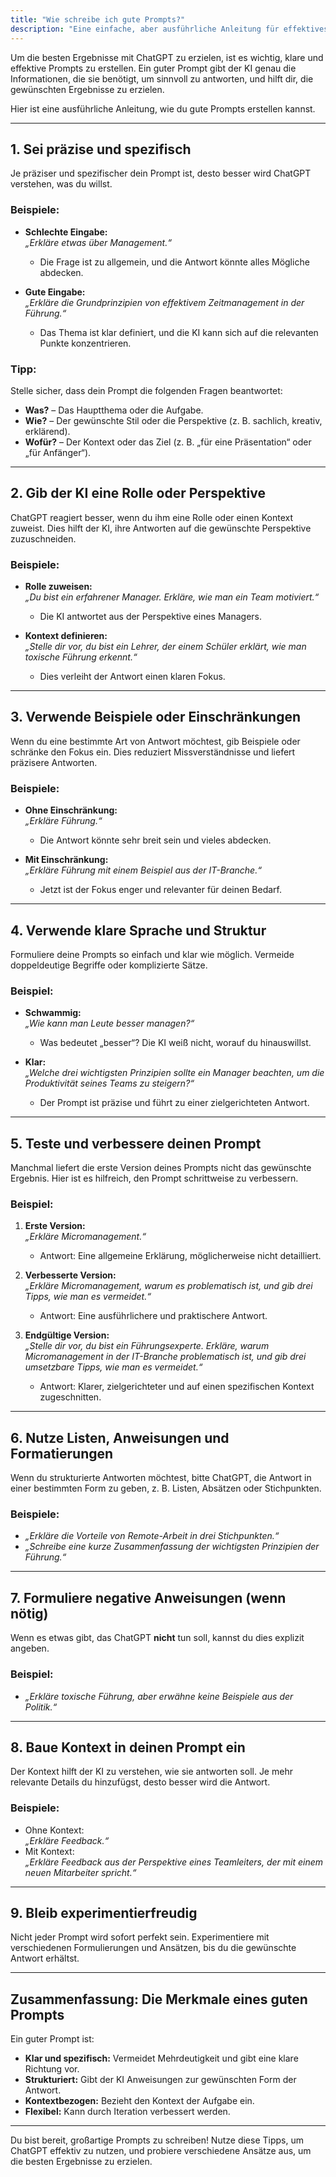 ```yaml
---
title: "Wie schreibe ich gute Prompts?"
description: "Eine einfache, aber ausführliche Anleitung für effektives Prompting mit ChatGPT."
---
```


Um die besten Ergebnisse mit ChatGPT zu erzielen, ist es wichtig, klare und effektive Prompts zu erstellen. Ein guter Prompt gibt der KI genau die Informationen, die sie benötigt, um sinnvoll zu antworten, und hilft dir, die gewünschten Ergebnisse zu erzielen.

Hier ist eine ausführliche Anleitung, wie du gute Prompts erstellen kannst.

---

## 1. Sei präzise und spezifisch

Je präziser und spezifischer dein Prompt ist, desto besser wird ChatGPT verstehen, was du willst.

### Beispiele:

- **Schlechte Eingabe:**  
  _„Erkläre etwas über Management.“_

  - Die Frage ist zu allgemein, und die Antwort könnte alles Mögliche abdecken.

- **Gute Eingabe:**  
  _„Erkläre die Grundprinzipien von effektivem Zeitmanagement in der Führung.“_
  - Das Thema ist klar definiert, und die KI kann sich auf die relevanten Punkte konzentrieren.

### Tipp:

Stelle sicher, dass dein Prompt die folgenden Fragen beantwortet:

- **Was?** – Das Hauptthema oder die Aufgabe.
- **Wie?** – Der gewünschte Stil oder die Perspektive (z. B. sachlich, kreativ, erklärend).
- **Wofür?** – Der Kontext oder das Ziel (z. B. „für eine Präsentation“ oder „für Anfänger“).

---

## 2. Gib der KI eine Rolle oder Perspektive

ChatGPT reagiert besser, wenn du ihm eine Rolle oder einen Kontext zuweist. Dies hilft der KI, ihre Antworten auf die gewünschte Perspektive zuzuschneiden.

### Beispiele:

- **Rolle zuweisen:**  
  _„Du bist ein erfahrener Manager. Erkläre, wie man ein Team motiviert.“_

  - Die KI antwortet aus der Perspektive eines Managers.

- **Kontext definieren:**  
  _„Stelle dir vor, du bist ein Lehrer, der einem Schüler erklärt, wie man toxische Führung erkennt.“_
  - Dies verleiht der Antwort einen klaren Fokus.

---

## 3. Verwende Beispiele oder Einschränkungen

Wenn du eine bestimmte Art von Antwort möchtest, gib Beispiele oder schränke den Fokus ein. Dies reduziert Missverständnisse und liefert präzisere Antworten.

### Beispiele:

- **Ohne Einschränkung:**  
  _„Erkläre Führung.“_

  - Die Antwort könnte sehr breit sein und vieles abdecken.

- **Mit Einschränkung:**  
  _„Erkläre Führung mit einem Beispiel aus der IT-Branche.“_
  - Jetzt ist der Fokus enger und relevanter für deinen Bedarf.

---

## 4. Verwende klare Sprache und Struktur

Formuliere deine Prompts so einfach und klar wie möglich. Vermeide doppeldeutige Begriffe oder komplizierte Sätze.

### Beispiel:

- **Schwammig:**  
  _„Wie kann man Leute besser managen?“_

  - Was bedeutet „besser“? Die KI weiß nicht, worauf du hinauswillst.

- **Klar:**  
  _„Welche drei wichtigsten Prinzipien sollte ein Manager beachten, um die Produktivität seines Teams zu steigern?“_
  - Der Prompt ist präzise und führt zu einer zielgerichteten Antwort.

---

## 5. Teste und verbessere deinen Prompt

Manchmal liefert die erste Version deines Prompts nicht das gewünschte Ergebnis. Hier ist es hilfreich, den Prompt schrittweise zu verbessern.

### Beispiel:

1. **Erste Version:**  
   _„Erkläre Micromanagement.“_

   - Antwort: Eine allgemeine Erklärung, möglicherweise nicht detailliert.

2. **Verbesserte Version:**  
   _„Erkläre Micromanagement, warum es problematisch ist, und gib drei Tipps, wie man es vermeidet.“_

   - Antwort: Eine ausführlichere und praktischere Antwort.

3. **Endgültige Version:**  
   _„Stelle dir vor, du bist ein Führungsexperte. Erkläre, warum Micromanagement in der IT-Branche problematisch ist, und gib drei umsetzbare Tipps, wie man es vermeidet.“_
   - Antwort: Klarer, zielgerichteter und auf einen spezifischen Kontext zugeschnitten.

---

## 6. Nutze Listen, Anweisungen und Formatierungen

Wenn du strukturierte Antworten möchtest, bitte ChatGPT, die Antwort in einer bestimmten Form zu geben, z. B. Listen, Absätzen oder Stichpunkten.

### Beispiele:

- _„Erkläre die Vorteile von Remote-Arbeit in drei Stichpunkten.“_
- _„Schreibe eine kurze Zusammenfassung der wichtigsten Prinzipien der Führung.“_

---

## 7. Formuliere negative Anweisungen (wenn nötig)

Wenn es etwas gibt, das ChatGPT **nicht** tun soll, kannst du dies explizit angeben.

### Beispiel:

- _„Erkläre toxische Führung, aber erwähne keine Beispiele aus der Politik.“_

---

## 8. Baue Kontext in deinen Prompt ein

Der Kontext hilft der KI zu verstehen, wie sie antworten soll. Je mehr relevante Details du hinzufügst, desto besser wird die Antwort.

### Beispiele:

- Ohne Kontext:  
  _„Erkläre Feedback.“_
- Mit Kontext:  
  _„Erkläre Feedback aus der Perspektive eines Teamleiters, der mit einem neuen Mitarbeiter spricht.“_

---

## 9. Bleib experimentierfreudig

Nicht jeder Prompt wird sofort perfekt sein. Experimentiere mit verschiedenen Formulierungen und Ansätzen, bis du die gewünschte Antwort erhältst.

---

## Zusammenfassung: Die Merkmale eines guten Prompts

Ein guter Prompt ist:

- **Klar und spezifisch:** Vermeidet Mehrdeutigkeit und gibt eine klare Richtung vor.
- **Strukturiert:** Gibt der KI Anweisungen zur gewünschten Form der Antwort.
- **Kontextbezogen:** Bezieht den Kontext der Aufgabe ein.
- **Flexibel:** Kann durch Iteration verbessert werden.

---

Du bist bereit, großartige Prompts zu schreiben! Nutze diese Tipps, um ChatGPT effektiv zu nutzen, und probiere verschiedene Ansätze aus, um die besten Ergebnisse zu erzielen.
